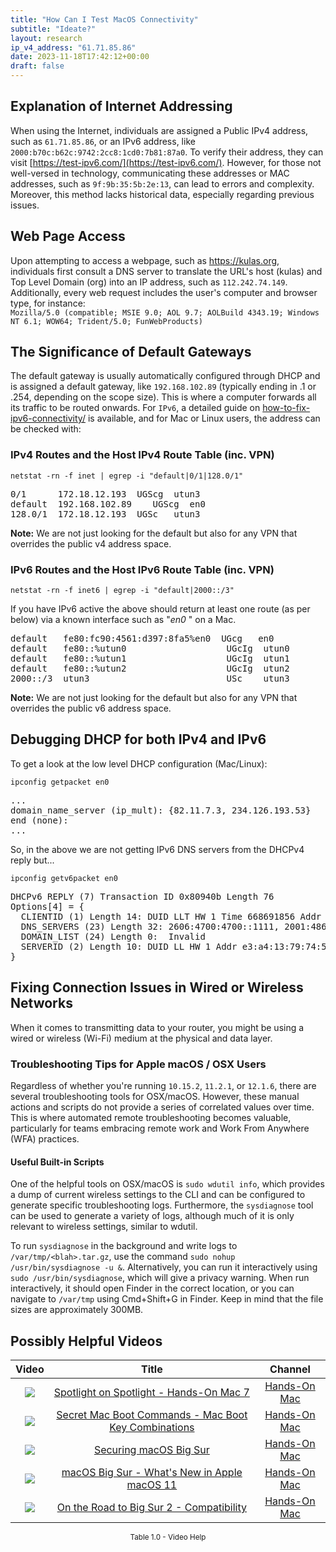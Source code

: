 ```yaml
---
title: "How Can I Test MacOS Connectivity"
subtitle: "Ideate?"
layout: research
ip_v4_address: "61.71.85.86"
date: 2023-11-18T17:42:12+00:00
draft: false
---
```


## Explanation of Internet Addressing

When using the Internet, individuals are assigned a Public IPv4 address, such as ```61.71.85.86```, or an IPv6 address, like ```2000:b70c:b62c:9742:2cc8:1cd0:7b81:87a0```. To verify their address, they can visit [https://test-ipv6.com/](https://test-ipv6.com/). However, for those not well-versed in technology, communicating these addresses or MAC addresses, such as ```9f:9b:35:5b:2e:13```, can lead to errors and complexity. Moreover, this method lacks historical data, especially regarding previous issues.
## Web Page Access

Upon attempting to access a webpage, such as https://kulas.org, individuals first consult a DNS server to translate the URL's host (kulas) and Top Level Domain (org) into an IP address, such as ```112.242.74.149```. Additionally, every web request includes the user's computer and browser type, for instance: <br>```Mozilla/5.0 (compatible; MSIE 9.0; AOL 9.7; AOLBuild 4343.19; Windows NT 6.1; WOW64; Trident/5.0; FunWebProducts)```
## The Significance of Default Gateways

The default gateway is usually automatically configured through DHCP and is assigned a default gateway, like ```192.168.102.89``` (typically ending in .1 or .254, depending on the scope size). This is where a computer forwards all its traffic to be routed onwards. For ```IPv6```, a detailed guide on [how-to-fix-ipv6-connectivity/](/blog/how-to-fix-ipv6-connectivity/) is available, and for Mac or Linux users, the address can be checked with:
<br>
### IPv4 Routes and the Host IPv4 Route Table (inc. VPN)
```netstat -rn -f inet | egrep -i "default|0/1|128.0/1"```

<pre>
0/1      172.18.12.193  UGScg  utun3
default  192.168.102.89    UGScg  en0
128.0/1  172.18.12.193  UGSc   utun3</pre>

**Note:** We are not just looking for the default but also for any VPN that overrides the public v4 address space.

### IPv6 Routes and the Host IPv6 Route Table (inc. VPN)
```netstat -rn -f inet6 | egrep -i "default|2000::/3"```

If you have IPv6 active the above should return at least one route (as per below) via a known interface such as "_en0_ " on a Mac. 

<pre>
default   fe80:fc90:4561:d397:8fa5%en0  UGcg   en0
default   fe80::%utun0                   UGcIg  utun0
default   fe80::%utun1                   UGcIg  utun1
default   fe80::%utun2                   UGcIg  utun2
2000::/3  utun3                          USc    utun3</pre>

**Note:** We are not just looking for the default but also for any VPN that overrides the public v6 address space.
<br>

## Debugging DHCP for both IPv4 and IPv6

To get a look at the low level DHCP configuration (Mac/Linux): 

```ipconfig getpacket en0```

<pre>
...
domain_name_server (ip_mult): {82.11.7.3, 234.126.193.53}
end (none):
...</pre>

So, in the above we are not getting IPv6 DNS servers from the DHCPv4 reply but...

```ipconfig getv6packet en0```

<pre>
DHCPv6 REPLY (7) Transaction ID 0x80940b Length 76
Options[4] = {
  CLIENTID (1) Length 14: DUID LLT HW 1 Time 668691856 Addr 9f:9b:35:5b:2e:13
  DNS_SERVERS (23) Length 32: 2606:4700:4700::1111, 2001:4860:4860::8844
  DOMAIN_LIST (24) Length 0:  Invalid
  SERVERID (2) Length 10: DUID LL HW 1 Addr e3:a4:13:79:74:5c
}</pre>




## Fixing Connection Issues in Wired or Wireless Networks

When it comes to transmitting data to your router, you might be using a wired or wireless (Wi-Fi) medium at the physical and data layer.
### Troubleshooting Tips for Apple macOS / OSX Users
Regardless of whether you're running ```10.15.2```, ```11.2.1```, or ```12.1.6```, there are several troubleshooting tools for OSX/macOS. However, these manual actions and scripts do not provide a series of correlated values over time. This is where automated remote troubleshooting becomes valuable, particularly for teams embracing remote work and Work From Anywhere (WFA) practices.
#### Useful Built-in Scripts
One of the helpful tools on OSX/macOS is ```sudo wdutil info```, which provides a dump of current wireless settings to the CLI and can be configured to generate specific troubleshooting logs. Furthermore, the ```sysdiagnose``` tool can be used to generate a variety of logs, although much of it is only relevant to wireless settings, similar to wdutil.

To run ```sysdiagnose``` in the background and write logs to ```/var/tmp/<blah>.tar.gz```, use the command ```sudo nohup /usr/bin/sysdiagnose -u &```. Alternatively, you can run it interactively using ```sudo /usr/bin/sysdiagnose```, which will give a privacy warning. When run interactively, it should open Finder in the correct location, or you can navigate to ```/var/tmp``` using Cmd+Shift+G in Finder. Keep in mind that the file sizes are approximately 300MB.
## Possibly Helpful Videos

<link href="/plugins/lity/css/lity.min.css" rel="stylesheet">
<script src="/plugins/lity/js/lity.min.js"></script>
<div class="table1-start"></div>

|Video | Title | Channel |
| :---: | :---: | :---: |
|<a href="https://www.youtube.com/watch?v=RslZ4W1EPqk" data-lity><img src="https://i.ytimg.com/vi/RslZ4W1EPqk/default.jpg" class="img-fluid"></a>|<a href="https://www.youtube.com/watch?v=RslZ4W1EPqk" data-lity>Spotlight on Spotlight - Hands-On Mac 7</a>|<a target="_blank" href="https://www.youtube.com/channel/UCg43DP8MdHVcl4rFK_delBg" >Hands-On Mac</a>|
|<a href="https://www.youtube.com/watch?v=VwNYWAxHCgM" data-lity><img src="https://i.ytimg.com/vi/VwNYWAxHCgM/default.jpg" class="img-fluid"></a>|<a href="https://www.youtube.com/watch?v=VwNYWAxHCgM" data-lity>Secret Mac Boot Commands - Mac Boot Key Combinations</a>|<a target="_blank" href="https://www.youtube.com/channel/UCg43DP8MdHVcl4rFK_delBg" >Hands-On Mac</a>|
|<a href="https://www.youtube.com/watch?v=7KdhJimuhNw" data-lity><img src="https://i.ytimg.com/vi/7KdhJimuhNw/default.jpg" class="img-fluid"></a>|<a href="https://www.youtube.com/watch?v=7KdhJimuhNw" data-lity>Securing macOS Big Sur</a>|<a target="_blank" href="https://www.youtube.com/channel/UCg43DP8MdHVcl4rFK_delBg" >Hands-On Mac</a>|
|<a href="https://www.youtube.com/watch?v=JMKi6o9kaZI" data-lity><img src="https://i.ytimg.com/vi/JMKi6o9kaZI/default.jpg" class="img-fluid"></a>|<a href="https://www.youtube.com/watch?v=JMKi6o9kaZI" data-lity>macOS Big Sur - What&#39;s New in Apple macOS 11</a>|<a target="_blank" href="https://www.youtube.com/channel/UCg43DP8MdHVcl4rFK_delBg" >Hands-On Mac</a>|
|<a href="https://www.youtube.com/watch?v=HEbK-Tignuc" data-lity><img src="https://i.ytimg.com/vi/HEbK-Tignuc/default.jpg" class="img-fluid"></a>|<a href="https://www.youtube.com/watch?v=HEbK-Tignuc" data-lity>On the Road to Big Sur 2 - Compatibility</a>|<a target="_blank" href="https://www.youtube.com/channel/UCg43DP8MdHVcl4rFK_delBg" >Hands-On Mac</a>|

<center><small>Table 1.0 - Video Help</small></center>
 <br>
<div class="table1-end"></div>
<script type="text/javascript">
(function() {
    $('div.table1-start').nextUntil('div.table1-end', 'table').addClass('table thead-dark table-striped table-responsive rounded').attr('id', 't1');
    $('#t1').find('thead').addClass('thead-dark');
})();
</script>
